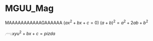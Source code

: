 # MGUU_Mag
MAAAAAAAAAAAGAAAAAA
$(ax^2 + bx + c = 0)$
$(a+b)^{2}=a^{2}+2ab+b^{2}$



$𓂺xyu^2 + bx + c = pizda$
